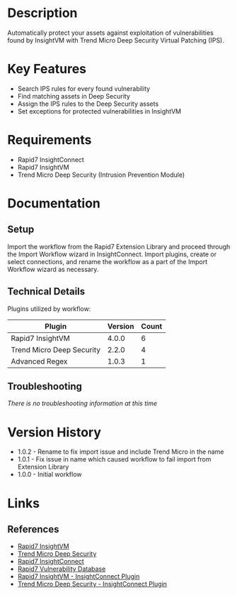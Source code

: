 # Description

Automatically protect your assets against exploitation of vulnerabilities found by InsightVM with Trend Micro Deep Security Virtual Patching (IPS).

# Key Features

* Search IPS rules for every found vulnerability
* Find matching assets in Deep Security
* Assign the IPS rules to the Deep Security assets
* Set exceptions for protected vulnerabilities in InsightVM

# Requirements

* Rapid7 InsightConnect
* Rapid7 InsightVM
* Trend Micro Deep Security (Intrusion Prevention Module)

# Documentation

## Setup

Import the workflow from the Rapid7 Extension Library and proceed through the Import Workflow wizard in InsightConnect. Import plugins, create or select connections, and rename the workflow as a part of the Import Workflow wizard as necessary.


## Technical Details

Plugins utilized by workflow:

|Plugin|Version|Count|
|----|----|--------|
|Rapid7 InsightVM|4.0.0|6|
|Trend Micro Deep Security|2.2.0|4|
|Advanced Regex|1.0.3|1|

## Troubleshooting

_There is no troubleshooting information at this time_

# Version History

* 1.0.2 - Rename to fix import issue and include Trend Micro in the name
* 1.0.1 - Fix issue in name which caused workflow to fail import from Extension Library
* 1.0.0 - Initial workflow

# Links

## References

* [Rapid7 InsightVM](https://www.rapid7.com/products/insightvm/)
* [Trend Micro Deep Security](https://www.trendmicro.com/en_us/business/products/hybrid-cloud/deep-security.html)
* [Rapid7 InsightConnect](https://www.rapid7.com/products/insightconnect/)
* [Rapid7 Vulnerability Database](https://www.rapid7.com/db)
* [Rapid7 InsightVM - InsightConnect Plugin](https://extensions.rapid7.com/extension/rapid7_insightvm)
* [Trend Micro Deep Security - InsightConnect Plugin](https://extensions.rapid7.com/extension/trendmicro_deepsecurity)
